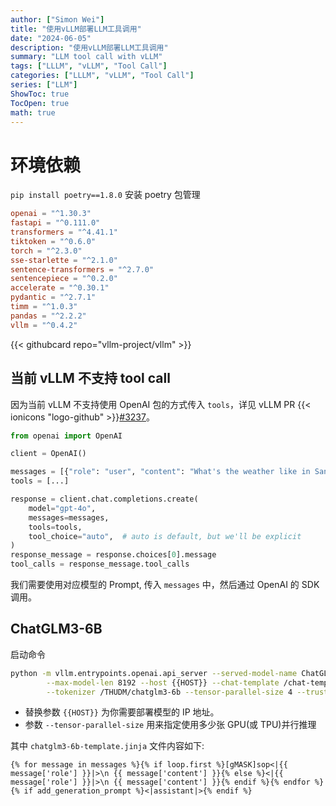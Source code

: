 ```yaml
---
author: ["Simon Wei"]
title: "使用vLLM部署LLM工具调用"
date: "2024-06-05"
description: "使用vLLM部署LLM工具调用"
summary: "LLM tool call with vLLM"
tags: ["LLLM", "vLLM", "Tool Call"]
categories: ["LLLM", "vLLM", "Tool Call"]
series: ["LLM"]
ShowToc: true
TocOpen: true
math: true
---
```


# 环境依赖

`pip install poetry==1.8.0` 安装 poetry 包管理

```toml
openai = "^1.30.3"
fastapi = "^0.111.0"
transformers = "^4.41.1"
tiktoken = "^0.6.0"
torch = "^2.3.0"
sse-starlette = "^2.1.0"
sentence-transformers = "^2.7.0"
sentencepiece = "^0.2.0"
accelerate = "^0.30.1"
pydantic = "^2.7.1"
timm = "^1.0.3"
pandas = "^2.2.2"
vllm = "^0.4.2"
```

{{< githubcard repo="vllm-project/vllm" >}}
<br>

## 当前 vLLM 不支持 tool call

因为当前 vLLM 不支持使用 OpenAI 包的方式传入 `tools`，详见 vLLM PR {{< ionicons "logo-github" >}}[#3237](https://github.com/vllm-project/vllm/pull/3237)。

```py
from openai import OpenAI

client = OpenAI()

messages = [{"role": "user", "content": "What's the weather like in San Francisco, Tokyo, and Paris?"}]
tools = [...]

response = client.chat.completions.create(
    model="gpt-4o",
    messages=messages,
    tools=tools,
    tool_choice="auto",  # auto is default, but we'll be explicit
)
response_message = response.choices[0].message
tool_calls = response_message.tool_calls
```

我们需要使用对应模型的 Prompt, 传入 `messages` 中，然后通过 OpenAI 的 SDK 调用。

## ChatGLM3-6B

启动命令

```bash
python -m vllm.entrypoints.openai.api_server --served-model-name ChatGLM3-6B --model /THUDM/chatglm3-6b \
        --max-model-len 8192 --host {{HOST}} --chat-template /chat-template/chatglm3-6b-template.jinja \
        --tokenizer /THUDM/chatglm3-6b --tensor-parallel-size 4 --trust-remote-code
```

- 替换参数 `{{HOST}}` 为你需要部署模型的 IP 地址。
- 参数 `--tensor-parallel-size` 用来指定使用多少张 GPU(或 TPU)并行推理

其中 `chatglm3-6b-template.jinja` 文件内容如下:

```jinja
{% for message in messages %}{% if loop.first %}[gMASK]sop<|{{ message['role'] }}|>\n {{ message['content'] }}{% else %}<|{{ message['role'] }}|>\n {{ message['content'] }}{% endif %}{% endfor %}{% if add_generation_prompt %}<|assistant|>{% endif %}
```
